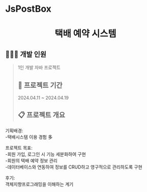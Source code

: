 # JsPostBox

<h1 align="center"> 택배 예약 시스템 </h1>

## 👩🏻‍💻 개발 인원
> 1인 개발 자바 프로젝트
>
> ## 🚀 프로젝트 기간
> 2024.04.11 ~ 2024.04.19
>
> ## 📋 프로젝트 개요
기획배경:<br> 
-택배시스템 이용 경험 多<br>

프로젝트 목표:<br>
-회원 가입, 로그인 시 기능 세분화하여 구현<br>
-회원의 택배 예약 정보 관리<br>
-데이터베이스와 연동하여 정보를 CRUD하고 영구적으로 관리하도록 구현<br>

후기: <br>
객체지향프로그래밍을 이해하는 계기
